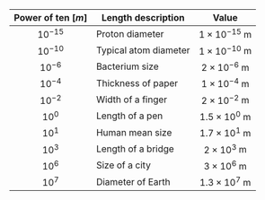 | Power of ten [$m$]             | Length description         | Value                                 |
|:------------------------------:|---------------------------|:--------------------------------------:|
| $10^{-15}$                     | Proton diameter           | $1 \times 10^{-15}$ m                  |
| $10^{-10}$                     | Typical atom diameter     | $1 \times 10^{-10}$ m                  |
| $10^{-6}$                      | Bacterium size            | $2 \times 10^{-6}$ m                   |
| $10^{-4}$                      | Thickness of paper        | $1 \times 10^{-4}$ m                   |
| $10^{-2}$                      | Width of a finger         | $2 \times 10^{-2}$ m                   |
| $10^0$                         | Length of a pen           | $1.5 \times 10^{0}$ m                  |
| $10^1$                         | Human mean size           | $1.7 \times 10^{1}$ m                  |
| $10^3$                         | Length of a bridge        | $2 \times 10^{3}$ m                    |
| $10^6$                         | Size of a city            | $3 \times 10^{6}$ m                    |
| $10^7$                         | Diameter of Earth         | $1.3 \times 10^{7}$ m                  |
